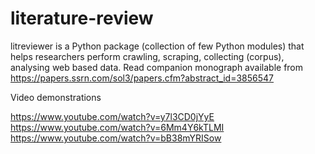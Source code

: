 # literature-review
litreviewer is a Python package (collection of few Python modules) that helps researchers perform crawling, scraping, collecting (corpus), analysing web based data. Read companion monograph available from https://papers.ssrn.com/sol3/papers.cfm?abstract_id=3856547

Video demonstrations

https://www.youtube.com/watch?v=y7l3CD0jYyE
https://www.youtube.com/watch?v=6Mm4Y6kTLMI
https://www.youtube.com/watch?v=bB38mYRISow
